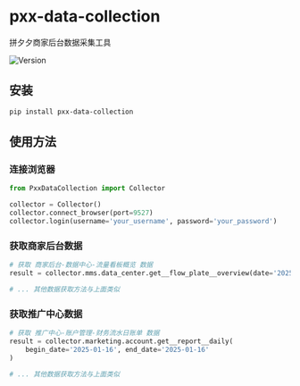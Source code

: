 # pxx-data-collection
拼夕夕商家后台数据采集工具

![Version](https://img.shields.io/badge/Version-v1.0.4-green)

## 安装
```bash
pip install pxx-data-collection
```

## 使用方法
### 连接浏览器
```python
from PxxDataCollection import Collector

collector = Collector()
collector.connect_browser(port=9527)
collector.login(username='your_username', password='your_password')
```

### 获取商家后台数据
```python
# 获取 商家后台-数据中心-流量看板概览 数据
result = collector.mms.data_center.get__flow_plate__overview(date='2025-01-18')

# ... 其他数据获取方法与上面类似
```

### 获取推广中心数据
```python
# 获取 推广中心-账户管理-财务流水日账单 数据
result = collector.marketing.account.get__report__daily(
    begin_date='2025-01-16', end_date='2025-01-16'
)

# ... 其他数据获取方法与上面类似
```